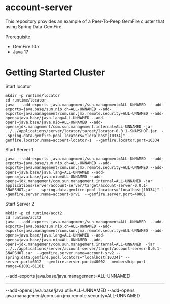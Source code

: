 # account-server

This repository provides an example of a Peer-To-Peep GemFire cluster 
that using Spring Data GemFire.


Prerequisite

- GemFire 10.x
- Java 17



# Getting Started Cluster

Start locator

```shell
mkdir -p runtime/locator
cd runtime/locator
java  --add-exports java.management/sun.management=ALL-UNNAMED  --add-exports=java.base/sun.nio.ch=ALL-UNNAMED --add-exports=java.management/com.sun.jmx.remote.security=ALL-UNNAMED --add-opens=java.base/java.lang=ALL-UNNAMED --add-opens=java.base/java.nio=ALL-UNNAMED --add-opens=jdk.management/com.sun.management.internal=ALL-UNNAMED -jar ../../applications/server/locator/target/locator-0.0.1-SNAPSHOT.jar  --spring.data.gemfire.pool.locators="localhost[10334]" --gemfire.locator.name=account-locator-1  --gemfire.locator.port=10334
```

Start Server 1
```shell
java  --add-exports java.management/sun.management=ALL-UNNAMED  --add-exports=java.base/sun.nio.ch=ALL-UNNAMED --add-exports=java.management/com.sun.jmx.remote.security=ALL-UNNAMED --add-opens=java.base/java.lang=ALL-UNNAMED --add-opens=java.base/java.nio=ALL-UNNAMED --add-opens=jdk.management/com.sun.management.internal=ALL-UNNAMED -jar applications/server/account-server/target/account-server-0.0.1-SNAPSHOT.jar  --spring.data.gemfire.pool.locators="localhost[10334]" --gemfire.server.name=account-srv1  --gemfire.server.port=40001
```

Start Server 2

```shell
mkdir -p cd runtime/acct2
cd runtime/acct2
java  --add-exports java.management/sun.management=ALL-UNNAMED  --add-exports=java.base/sun.nio.ch=ALL-UNNAMED --add-exports=java.management/com.sun.jmx.remote.security=ALL-UNNAMED --add-opens=java.base/java.lang=ALL-UNNAMED --add-opens=java.base/java.nio=ALL-UNNAMED --add-opens=jdk.management/com.sun.management.internal=ALL-UNNAMED  -jar ../../applications/server/account-server/target/account-server-0.0.1-SNAPSHOT.jar  --gemfire.server.name=account-srv2 --spring.data.gemfire.pool.locators="localhost[10334]" --server.port=6012 --gemfire.server.port=40002 --membership-port-range=61001-61101
```





--add-exports java.base/java.management=ALL-UNNAMED

---------------


--add-opens java.base/java.util=ALL-UNNAMED --add-opens java.management/com.sun.jmx.remote.security=ALL-UNNAMED